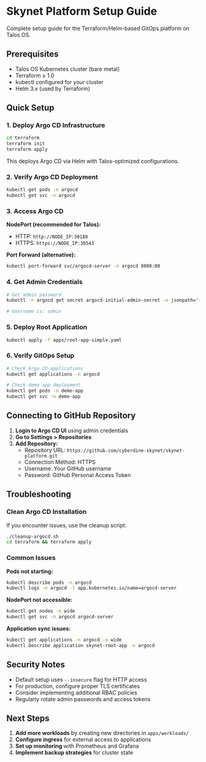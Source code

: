 # Skynet Platform Setup Guide

Complete setup guide for the Terraform/Helm-based GitOps platform on Talos OS.

## Prerequisites

- Talos OS Kubernetes cluster (bare metal)
- Terraform ≥ 1.0
- kubectl configured for your cluster
- Helm 3.x (used by Terraform)

## Quick Setup

### 1. Deploy Argo CD Infrastructure

```bash
cd terraform
terraform init
terraform apply
```

This deploys Argo CD via Helm with Talos-optimized configurations.

### 2. Verify Argo CD Deployment

```bash
kubectl get pods -n argocd
kubectl get svc -n argocd
```

### 3. Access Argo CD

**NodePort (recommended for Talos):**

- HTTP: `http://NODE_IP:30180`
- HTTPS: `https://NODE_IP:30543`

**Port Forward (alternative):**

```bash
kubectl port-forward svc/argocd-server -n argocd 8080:80
```

### 4. Get Admin Credentials

```bash
# Get admin password
kubectl -n argocd get secret argocd-initial-admin-secret -o jsonpath="{.data.password}" | base64 -d

# Username is: admin
```

### 5. Deploy Root Application

```bash
kubectl apply -f apps/root-app-simple.yaml
```

### 6. Verify GitOps Setup

```bash
# Check Argo CD applications
kubectl get applications -n argocd

# Check demo app deployment
kubectl get pods -n demo-app
kubectl get svc -n demo-app
```

## Connecting to GitHub Repository

1. **Login to Argo CD UI** using admin credentials
2. **Go to Settings > Repositories**
3. **Add Repository:**
   - Repository URL: `https://github.com/cyberdine-skynet/skynet-platform.git`
   - Connection Method: HTTPS
   - Username: Your GitHub username
   - Password: GitHub Personal Access Token

## Troubleshooting

### Clean Argo CD Installation

If you encounter issues, use the cleanup script:

```bash
./cleanup-argocd.sh
cd terraform && terraform apply
```

### Common Issues

**Pods not starting:**

```bash
kubectl describe pods -n argocd
kubectl logs -n argocd -l app.kubernetes.io/name=argocd-server
```

**NodePort not accessible:**

```bash
kubectl get nodes -o wide
kubectl get svc -n argocd argocd-server
```

**Application sync issues:**

```bash
kubectl get applications -n argocd -o wide
kubectl describe application skynet-root-app -n argocd
```

## Security Notes

- Default setup uses `--insecure` flag for HTTP access
- For production, configure proper TLS certificates
- Consider implementing additional RBAC policies
- Regularly rotate admin passwords and access tokens

## Next Steps

1. **Add more workloads** by creating new directories in `apps/workloads/`
2. **Configure ingress** for external access to applications
3. **Set up monitoring** with Prometheus and Grafana
4. **Implement backup strategies** for cluster state
